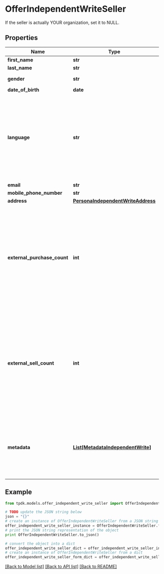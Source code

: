 # OfferIndependentWriteSeller

If the seller is actually YOUR organization, set it to NULL.

## Properties
Name | Type | Description | Notes
------------ | ------------- | ------------- | -------------
**first_name** | **str** |  | [optional] 
**last_name** | **str** |  | [optional] 
**gender** | **str** |  | [optional] [default to 'RATHER_NOT_SAY']
**date_of_birth** | **date** |  | [optional] 
**language** | **str** | That data is used for rendering the frontend application with given language. If not set, will be inferred. Custom codes can be issued for specific requirements. | [optional] 
**email** | **str** |  | [optional] 
**mobile_phone_number** | **str** |  | [optional] 
**address** | [**PersonaIndependentWriteAddress**](PersonaIndependentWriteAddress.md) |  | [optional] 
**external_purchase_count** | **int** | Knowing the statistics on your user is used to better know its profile when you do not use the Safe-Checkout feature. Although it is not required, we recommend that you keep us informed. | [optional] 
**external_sell_count** | **int** | Knowing the statistics on your user is used to better know its profile when you do not use the Safe-Checkout feature. Although it is not required, we recommend that you keep us informed. | [optional] 
**metadata** | [**List[MetadataIndependentWrite]**](MetadataIndependentWrite.md) | You can assign different meta to your Persona object for different purposes. eg. Ease searching. | 

## Example

```python
from tpdk.models.offer_independent_write_seller import OfferIndependentWriteSeller

# TODO update the JSON string below
json = "{}"
# create an instance of OfferIndependentWriteSeller from a JSON string
offer_independent_write_seller_instance = OfferIndependentWriteSeller.from_json(json)
# print the JSON string representation of the object
print OfferIndependentWriteSeller.to_json()

# convert the object into a dict
offer_independent_write_seller_dict = offer_independent_write_seller_instance.to_dict()
# create an instance of OfferIndependentWriteSeller from a dict
offer_independent_write_seller_form_dict = offer_independent_write_seller.from_dict(offer_independent_write_seller_dict)
```
[[Back to Model list]](../README.md#documentation-for-models) [[Back to API list]](../README.md#documentation-for-api-endpoints) [[Back to README]](../README.md)


